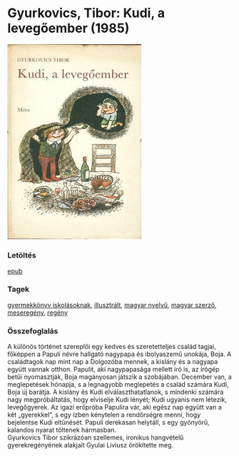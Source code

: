 # <a name="id_1276">Gyurkovics, Tibor: Kudi, a levegőember (1985)</a>
<img src="https://github.com/BercziSandor/calibre_lib/raw/main/main/Gyurkovics%2C%20Tibor/Kudi%2C%20a%20levegoember%20%281276%29/cover.jpg" alt="cover" width="300"/>

### Letöltés
[epub](https://github.com/BercziSandor/calibre_lib/raw/main/main/Gyurkovics%2C%20Tibor/Kudi%2C%20a%20levegoember%20%281276%29/Kudi%2C%20a%20levegoember%20-%20Gyurkovics%2C%20Tibor.epub)

### Tagek
[gyermekkönyv iskolásoknak](https://github.com/berczisandor/calibre_lib/blob/main/main/_tags/gyermekk%c3%b6nyv%20iskol%c3%a1soknak.md), [illusztrált](https://github.com/berczisandor/calibre_lib/blob/main/main/_tags/illusztr%c3%a1lt.md), [magyar nyelvű](https://github.com/berczisandor/calibre_lib/blob/main/main/_tags/magyar%20nyelv%c5%b1.md), [magyar szerző](https://github.com/berczisandor/calibre_lib/blob/main/main/_tags/magyar%20szerz%c5%91.md), [meseregény](https://github.com/berczisandor/calibre_lib/blob/main/main/_tags/mesereg%c3%a9ny.md), [regény](https://github.com/berczisandor/calibre_lib/blob/main/main/_tags/reg%c3%a9ny.md)

### Összefoglalás
<div>
<p>A különös történet szereplői egy kedves és szeretetteljes család tagjai, főképpen a Papuli névre hallgató nagypapa és ibolyaszemű unokája, Boja. A családtagok nap mint nap a Dolgozóba mennek, a kislány és a nagyapa együtt vannak otthon. Papulit, aki nagypapasága mellett író is, az írógép betűi nyomasztják, Boja magányosan játszik a szobájában. December van, a meglepetések hónapja, s a legnagyobb meglepetés a család számára Kudi, Boja új barátja. A kislány és Kudi elválaszthatatlanok, s mindenki számára nagy megpróbáltatás, hogy elviselje Kudi lényét; Kudi ugyanis nem létezik, levegőgyerek. Az igazi erőpróba Papulira vár, aki egész nap együtt van a két „gyerekkel”, s egy ízben kénytelen a rendőrségre menni, hogy bejelentse Kudi eltűnését. Papuli derekasan helytáll, s egy gyönyörű, kalandos nyarat töltenek hármasban.<br>Gyurkovics Tibor szikrázóan szellemes, ironikus hangvételű gyerekregényének alakjait Gyulai Liviusz örökítette meg.</p></div>


